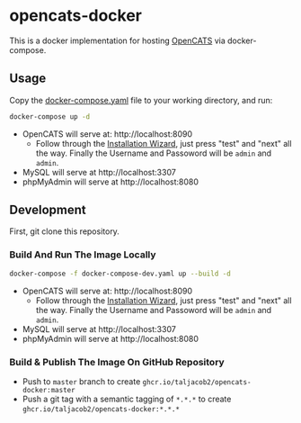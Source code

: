 # opencats-docker

This is a docker implementation for hosting [OpenCATS](https://github.com/opencats/OpenCATS) via docker-compose.

## Usage

Copy the [docker-compose.yaml](/docker-compose.yaml) file to your working directory, and run:

```sh
docker-compose up -d
```

- OpenCATS will serve at: http://localhost:8090
  - Follow through the [Installation Wizard](https://documentation.opencats.org/installation/run-the-installer), just press "test" and "next" all the way. Finally the Username and Passoword will be `admin` and `admin`.
- MySQL will serve at http://localhost:3307
- phpMyAdmin will serve at http://localhost:8080

## Development

First, git clone this repository.

### Build And Run The Image Locally

```sh
docker-compose -f docker-compose-dev.yaml up --build -d
```

- OpenCATS will serve at: http://localhost:8090
  - Follow through the [Installation Wizard](https://documentation.opencats.org/installation/run-the-installer), just press "test" and "next" all the way. Finally the Username and Passoword will be `admin` and `admin`.
- MySQL will serve at http://localhost:3307
- phpMyAdmin will serve at http://localhost:8080

### Build & Publish The Image On GitHub Repository

- Push to `master` branch to create `ghcr.io/taljacob2/opencats-docker:master`
- Push a git tag with a semantic tagging of `*.*.*` to create `ghcr.io/taljacob2/opencats-docker:*.*.*`

